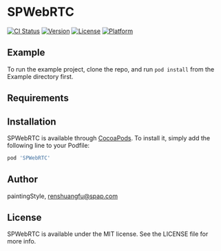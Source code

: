# SPWebRTC

[![CI Status](https://img.shields.io/travis/paintingStyle/SPWebRTC.svg?style=flat)](https://travis-ci.org/paintingStyle/SPWebRTC)
[![Version](https://img.shields.io/cocoapods/v/SPWebRTC.svg?style=flat)](https://cocoapods.org/pods/SPWebRTC)
[![License](https://img.shields.io/cocoapods/l/SPWebRTC.svg?style=flat)](https://cocoapods.org/pods/SPWebRTC)
[![Platform](https://img.shields.io/cocoapods/p/SPWebRTC.svg?style=flat)](https://cocoapods.org/pods/SPWebRTC)

## Example

To run the example project, clone the repo, and run `pod install` from the Example directory first.

## Requirements

## Installation

SPWebRTC is available through [CocoaPods](https://cocoapods.org). To install
it, simply add the following line to your Podfile:

```ruby
pod 'SPWebRTC'
```

## Author

paintingStyle, renshuangfu@spap.com

## License

SPWebRTC is available under the MIT license. See the LICENSE file for more info.
